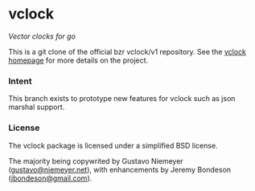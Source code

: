 # vclock
*Vector clocks for go*

This is a git clone of the official bzr vclock/v1 repository. See the
[vclock homepage](http://labix.org/vclock) for more details on the
project. 

### Intent

This branch exists to prototype new features for vclock such as json
marshal support.

### License

The vclock package is licensed under a simplified BSD license.

The majority being copywrited by Gustavo Niemeyer
(gustavo@niemeyer.net), with enhancements by Jeremy Bondeson
(jbondeson@gmail.com).

